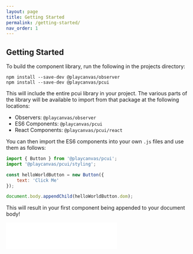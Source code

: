 ```yaml
---
layout: page
title: Getting Started
permalink: /getting-started/
nav_order: 1
---
```


## Getting Started

To build the component library, run the following in the projects directory:

```
npm install --save-dev @playcanvas/observer
npm install --save-dev @playcanvas/pcui
```

This will include the entire pcui library in your project. The various parts of the library will be available to import from that package at the following locations:

- Observers: `@playcanvas/observer`
- ES6 Components: `@playcanvas/pcui`
- React Components: `@playcanvas/pcui/react`

You can then import the ES6 components into your own `.js` files and use them as follows:
```javascript
import { Button } from '@playcanvas/pcui';
import '@playcanvas/pcui/styling';

const helloWorldButton = new Button({
    text: 'Click Me'
});

document.body.appendChild(helloWorldButton.dom);
```

This will result in your first component being appended to your document body!

<div class="highlighter-rouge example-background">
    <iframe src="../storybook/iframe?id=components-button--text&viewMode=story" style="border: none;" height="72px"></iframe>
</div>

